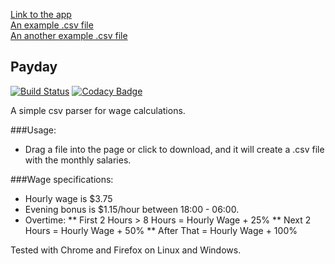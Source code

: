 [Link to the app](https://secret-headland-35100.herokuapp.com/)  
[An example .csv file](https://drive.google.com/open?id=1vMAGcrWITRreCzNdjL7SSa0z4mNGpzun)  
[An another example .csv file](https://drive.google.com/open?id=14Lwz4KM8BBbsx6dbPd1EZz4NPukjOiTz)  

## Payday
[![Build Status](https://travis-ci.org/xbexbex/Payday.svg?branch=master)](https://travis-ci.org/xbexbex/Payday) [![Codacy Badge](https://api.codacy.com/project/badge/Grade/e763b76edf454227a3c863ab5ee521b6)](https://www.codacy.com/app/xbexbex/Payday?utm_source=github.com&amp;utm_medium=referral&amp;utm_content=xbexbex/Payday&amp;utm_campaign=Badge_Grade)

A simple csv parser for wage calculations. 

###Usage:
* Drag a file into the page or click to download, and it will create a .csv file with the monthly salaries.

###Wage specifications:
* Hourly wage is $3.75
* Evening bonus is $1.15/hour between 18:00 - 06:00.
* Overtime:
** First 2 Hours > 8 Hours = Hourly Wage + 25% 
** Next 2 Hours = Hourly Wage + 50% 
** After That = Hourly Wage + 100% 


Tested with Chrome and Firefox on Linux and Windows.
